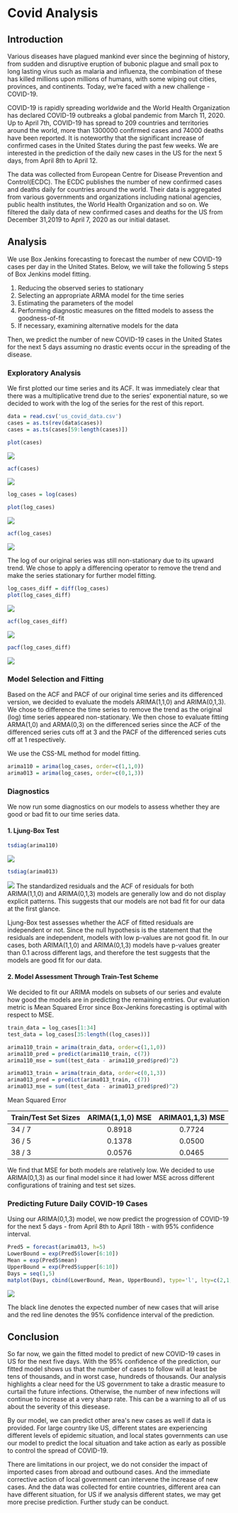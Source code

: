 Covid Analysis
================

## Introduction

Various diseases have plagued mankind ever since the beginning of history, from sudden and disruptive eruption of bubonic plague and small pox to long lasting virus such as malaria and influenza, the combination of these has killed millions upon millions of humans, with some wiping out cities, provinces, and continents. Today, we’re faced with a new challenge - COVID-19. 

COVID-19 is rapidly spreading worldwide and the World Health Organization has declared COVID-19 outbreaks a global pandemic from March 11, 2020. Up to April 7th, COVID-19 has spread to 209 countries and territories around the world, more than 1300000 confirmed cases and 74000 deaths have been reported. It is noteworthy that the significant increase of confirmed cases in the United States during the past few weeks. We are interested in the prediction of the daily new cases in the US for the next 5 days, from April 8th to April 12.

The data was collected from European Centre for Disease Prevention and Control(ECDC). The ECDC publishes the number of new confirmed cases and deaths daily for countries around the world. Their data is aggregated from various governments and organizations including national agencies, public health institutes, the World Health Organization and so on. We filtered the daily data of new confirmed cases and deaths for the US from December 31,2019 to April 7, 2020 as our initial dataset.  


## Analysis

We use Box Jenkins forecasting to forecast the number of new COVID-19
cases per day in the United States. Below, we will take the following 5
steps of Box Jenkins model fitting.

1.  Reducing the observed series to stationary
2.  Selecting an appropriate ARMA model for the time series
3.  Estimating the parameters of the model
4.  Performing diagnostic measures on the fitted models to assess the
    goodness-of-fit
5.  If necessary, examining alternative models for the data

Then, we predict the number of new COVID-19 cases in the United States
for the next 5 days assuming no drastic events occur in the spreading of
the disease.

### Exploratory Analysis

We first plotted our time series and its ACF. It was immediately clear
that there was a multiplicative trend due to the series’ exponential
nature, so we decided to work with the log of the series for the rest of
this report.

``` r
data = read.csv('us_covid_data.csv')
cases = as.ts(rev(data$cases))
cases = as.ts(cases[59:length(cases)])

plot(cases)
```

![](project_files/figure-gfm/unnamed-chunk-1-1.png)<!-- -->

``` r
acf(cases)
```

![](project_files/figure-gfm/unnamed-chunk-1-2.png)<!-- -->

``` r
log_cases = log(cases)

plot(log_cases)
```

![](project_files/figure-gfm/unnamed-chunk-1-3.png)<!-- -->

``` r
acf(log_cases)
```

![](project_files/figure-gfm/unnamed-chunk-1-4.png)<!-- -->

The log of our original series was still non-stationary due to its
upward trend. We chose to apply a differencing operator to remove the
trend and make the series stationary for further model fitting.

``` r
log_cases_diff = diff(log_cases)
plot(log_cases_diff)
```

![](project_files/figure-gfm/unnamed-chunk-2-1.png)<!-- -->

``` r
acf(log_cases_diff)
```

![](project_files/figure-gfm/unnamed-chunk-2-2.png)<!-- -->

``` r
pacf(log_cases_diff)
```

![](project_files/figure-gfm/unnamed-chunk-2-3.png)<!-- -->

### Model Selection and Fitting

Based on the ACF and PACF of our original time series and its
differenced version, we decided to evaluate the models ARIMA(1,1,0) and
ARIMA(0,1,3). We chose to difference the time series to remove the trend
as the original (log) time series appeared non-stationary. We then chose
to evaluate fitting ARMA(1,0) and ARMA(0,3) on the differenced series
since the ACF of the differenced series cuts off at 3 and the PACF of
the differenced series cuts off at 1 respectively.

We use the CSS-ML method for model fitting.

``` r
arima110 = arima(log_cases, order=c(1,1,0))
arima013 = arima(log_cases, order=c(0,1,3))
```

### Diagnostics

We now run some diagnostics on our models to assess whether they are
good or bad fit to our time series data.

#### 1\. Ljung-Box Test

``` r
tsdiag(arima110)
```

![](project_files/figure-gfm/unnamed-chunk-4-1.png)<!-- -->

``` r
tsdiag(arima013)
```

![](project_files/figure-gfm/unnamed-chunk-4-2.png)<!-- --> The
standardized residuals and the ACF of residuals for both ARIMA(1,1,0)
and ARIMA(0,1,3) models are generally low and do not display explicit
patterns. This suggests that our models are not bad fit for our data at
the first glance.

Ljung-Box test assesses whether the ACF of fitted residuals are
independent or not. Since the null hypothesis is the statement that the
residuals are independent, models with low p-values are not good fit. In
our cases, both ARIMA(1,1,0) and ARIMA(0,1,3) models have p-values
greater than 0.1 across different lags, and therefore the test suggests
that the models are good fit for our data.

#### 2\. Model Assessment Through Train-Test Scheme

We decided to fit our ARIMA models on subsets of our series and evalute
how good the models are in predicting the remaining entries. Our
evaluation metric is Mean Squared Error since Box-Jenkins forecasting is
optimal with respect to MSE.

``` r
train_data = log_cases[1:34]
test_data = log_cases[35:length((log_cases))]

arima110_train = arima(train_data, order=c(1,1,0))
arima110_pred = predict(arima110_train, c(7))
arima110_mse = sum((test_data - arima110_pred$pred)^2)

arima013_train = arima(train_data, order=c(0,1,3))
arima013_pred = predict(arima013_train, c(7))
arima013_mse = sum((test_data - arima013_pred$pred)^2)
```

Mean Squared Error

| Train/Test Set Sizes | ARIMA(1,1,0) MSE | ARIMA01,1,3) MSE |
| -------------------- | :--------------: | :--------------: |
| 34 / 7               |      0.8918      |      0.7724      |
| 36 / 5               |      0.1378      |      0.0500      |
| 38 / 3               |      0.0576      |      0.0465      |

We find that MSE for both models are relatively low. We decided to use
ARIMA(0,1,3) as our final model since it had lower MSE across different
configurations of training and test set sizes.

### Predicting Future Daily COVID-19 Cases

Using our ARIMA(0,1,3) model, we now predict the progression of COVID-19
for the next 5 days - from April 8th to April 18th - with 95% confidence
interval.

``` r
Pred5 = forecast(arima013, h=5)
LowerBound = exp(Pred5$lower[6:10])
Mean = exp(Pred5$mean)
UpperBound = exp(Pred5$upper[6:10])
Days = seq(1,5)
matplot(Days, cbind(LowerBound, Mean, UpperBound), type='l', lty=c(2,1,2), col=c('red', 'black', 'red'), xlab='Day', ylab='New Cases Per Day')
```

![](project_files/figure-gfm/unnamed-chunk-6-1.png)<!-- -->

The black line denotes the expected number of new cases that will arise
and the red line denotes the 95% confidence interval of the prediction.


## Conclusion

So far now, we gain the fitted model to predict of new COVID-19 cases in US for the next five days. With the 95% confidence of the prediction, our fitted model shows us that the number of cases to follow will at least be tens of thousands, and in worst case, hundreds of thousands. Our analysis highlights a clear need for the US government to take a drastic measure to curtail the future infections. Otherwise, the number of new infections will continue to increase at a very sharp rate. This can be a warning to all of us about the severity of this diesease.

By our model, we can predict other area's new cases as well if data is provided. For large country like US, different states are experiencing different levels of epidemic situation, and local states governments can use our model to predict the local situation and take action as early as possible to control the spread of COVID-19.

There are limitations in our project, we do not consider the impact of imported cases from abroad and outbound cases. And the immediate corrective action of local government can intervene the increase of new cases. And the data was collected for entire countries, different area can have different situation, for US if we analysis different states, we may get more precise prediction. Further study can be conduct.
